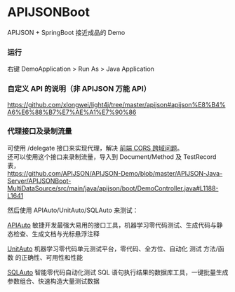 # APIJSONBoot

APIJSON + SpringBoot 接近成品的 Demo

### 运行

右键 DemoApplication > Run As > Java Application

### 自定义 API 的说明（非 APIJSON 万能 API）
https://github.com/xlongwei/light4j/tree/master/apijson#apijson%E8%B4%A6%E6%88%B7%E7%AE%A1%E7%90%86

### 代理接口及录制流量
可使用 /delegate 接口来实现代理，解决 [前端 CORS 跨域问题](https://github.com/TommyLemon/APIAuto/issues/9)。 <br />
还可以使用这个接口来录制流量，导入到 Document/Method 及 TestRecord 表，<br />
https://github.com/APIJSON/APIJSON-Demo/blob/master/APIJSON-Java-Server/APIJSONBoot-MultiDataSource/src/main/java/apijson/boot/DemoController.java#L1188-L1641

然后使用 APIAuto/UnitAuto/SQLAuto 来测试：<br />

[APIAuto](https://github.com/TommyLemon/APIAuto) 敏捷开发最强大易用的接口工具，机器学习零代码测试、生成代码与静态检查、生成文档与光标悬浮注释

[UnitAuto](https://github.com/TommyLemon/UnitAuto) 机器学习零代码单元测试平台，零代码、全方位、自动化 测试 方法/函数 的正确性、可用性和性能

[SQLAuto](https://github.com/TommyLemon/SQLAuto) 智能零代码自动化测试 SQL 语句执行结果的数据库工具，一键批量生成参数组合、快速构造大量测试数据
